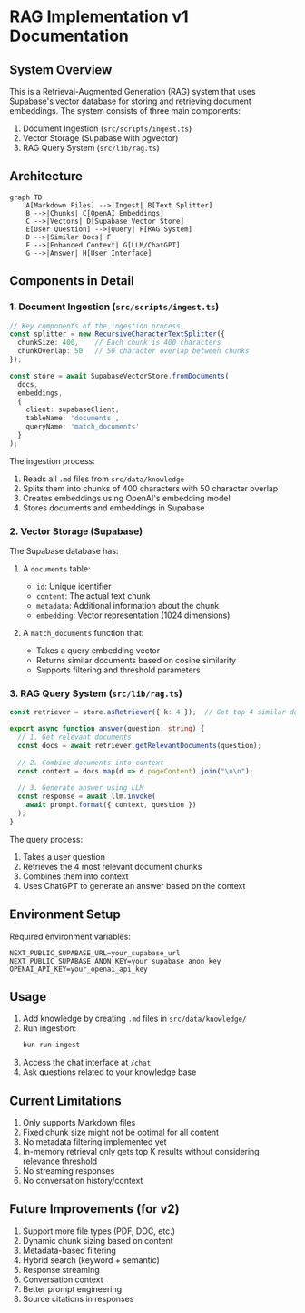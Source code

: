 # RAG Implementation v1 Documentation

## System Overview

This is a Retrieval-Augmented Generation (RAG) system that uses Supabase's vector database for storing and retrieving document embeddings. The system consists of three main components:

1. Document Ingestion (`src/scripts/ingest.ts`)
2. Vector Storage (Supabase with pgvector)
3. RAG Query System (`src/lib/rag.ts`)

## Architecture

```mermaid
graph TD
    A[Markdown Files] -->|Ingest| B[Text Splitter]
    B -->|Chunks| C[OpenAI Embeddings]
    C -->|Vectors| D[Supabase Vector Store]
    E[User Question] -->|Query| F[RAG System]
    D -->|Similar Docs| F
    F -->|Enhanced Context| G[LLM/ChatGPT]
    G -->|Answer| H[User Interface]
```

## Components in Detail

### 1. Document Ingestion (`src/scripts/ingest.ts`)

```typescript
// Key components of the ingestion process
const splitter = new RecursiveCharacterTextSplitter({
  chunkSize: 400,    // Each chunk is 400 characters
  chunkOverlap: 50   // 50 character overlap between chunks
});

const store = await SupabaseVectorStore.fromDocuments(
  docs,
  embeddings,
  {
    client: supabaseClient,
    tableName: 'documents',
    queryName: 'match_documents'
  }
);
```

The ingestion process:
1. Reads all `.md` files from `src/data/knowledge`
2. Splits them into chunks of 400 characters with 50 character overlap
3. Creates embeddings using OpenAI's embedding model
4. Stores documents and embeddings in Supabase

### 2. Vector Storage (Supabase)

The Supabase database has:

1. A `documents` table:
   - `id`: Unique identifier
   - `content`: The actual text chunk
   - `metadata`: Additional information about the chunk
   - `embedding`: Vector representation (1024 dimensions)

2. A `match_documents` function that:
   - Takes a query embedding vector
   - Returns similar documents based on cosine similarity
   - Supports filtering and threshold parameters

### 3. RAG Query System (`src/lib/rag.ts`)

```typescript
const retriever = store.asRetriever({ k: 4 });  // Get top 4 similar docs

export async function answer(question: string) {
  // 1. Get relevant documents
  const docs = await retriever.getRelevantDocuments(question);
  
  // 2. Combine documents into context
  const context = docs.map(d => d.pageContent).join("\n\n");
  
  // 3. Generate answer using LLM
  const response = await llm.invoke(
    await prompt.format({ context, question })
  );
}
```

The query process:
1. Takes a user question
2. Retrieves the 4 most relevant document chunks
3. Combines them into context
4. Uses ChatGPT to generate an answer based on the context

## Environment Setup

Required environment variables:
```env
NEXT_PUBLIC_SUPABASE_URL=your_supabase_url
NEXT_PUBLIC_SUPABASE_ANON_KEY=your_supabase_anon_key
OPENAI_API_KEY=your_openai_api_key
```

## Usage

1. Add knowledge by creating `.md` files in `src/data/knowledge/`
2. Run ingestion:
   ```bash
   bun run ingest
   ```
3. Access the chat interface at `/chat`
4. Ask questions related to your knowledge base

## Current Limitations

1. Only supports Markdown files
2. Fixed chunk size might not be optimal for all content
3. No metadata filtering implemented yet
4. In-memory retrieval only gets top K results without considering relevance threshold
5. No streaming responses
6. No conversation history/context

## Future Improvements (for v2)

1. Support more file types (PDF, DOC, etc.)
2. Dynamic chunk sizing based on content
3. Metadata-based filtering
4. Hybrid search (keyword + semantic)
5. Response streaming
6. Conversation context
7. Better prompt engineering
8. Source citations in responses 